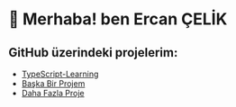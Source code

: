 # 👋 Merhaba! ben Ercan ÇELİK 

##  GitHub üzerindeki projelerim:

- [TypeScript-Learning]([https://github.com/ercancelikbusiness/TypeScript-Learning](https://github.com/ercancelikbusiness/TypeScript-Learning))
- [Başka Bir Projem](https://github.com/ercancelikbusiness/Project-2)
- [Daha Fazla Proje](https://github.com/ercancelikbusiness/Project-3)
